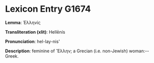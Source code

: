 # Lexicon Entry G1674

**Lemma**: Ἑλληνίς

**Transliteration (xlit)**: Hellēnís

**Pronunciation**: hel-lay-nis'

**Description**:
feminine of Ἕλλην; a Grecian (i.e. non-Jewish) woman:--Greek.
